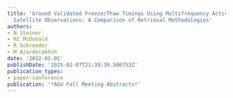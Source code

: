 ```yaml
---
title: 'Ground Validated Freeze/Thaw Timings Using Multifrequency Active and Passive
  Satellite Observations: A Comparison of Retrieval Methodologies'
authors:
- N Steiner
- KC McDonald
- R Schroeder
- M Azarderakhsh
date: '2012-01-01'
publishDate: '2025-02-07T21:39:39.506753Z'
publication_types:
- paper-conference
publication: '*AGU Fall Meeting Abstracts*'
---
```

